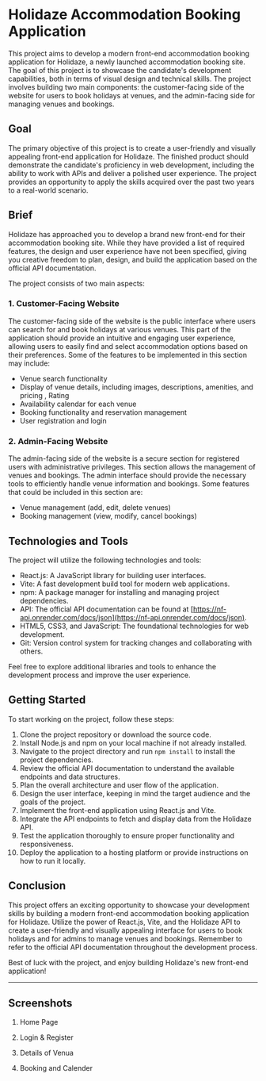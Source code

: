 # Holidaze Accommodation Booking Application

This project aims to develop a modern front-end accommodation booking application for Holidaze, a newly launched accommodation booking site. The goal of this project is to showcase the candidate's development capabilities, both in terms of visual design and technical skills. The project involves building two main components: the customer-facing side of the website for users to book holidays at venues, and the admin-facing side for managing venues and bookings.

## Goal

The primary objective of this project is to create a user-friendly and visually appealing front-end application for Holidaze. The finished product should demonstrate the candidate's proficiency in web development, including the ability to work with APIs and deliver a polished user experience. The project provides an opportunity to apply the skills acquired over the past two years to a real-world scenario.

## Brief

Holidaze has approached you to develop a brand new front-end for their accommodation booking site. While they have provided a list of required features, the design and user experience have not been specified, giving you creative freedom to plan, design, and build the application based on the official API documentation.

The project consists of two main aspects:

### 1. Customer-Facing Website

The customer-facing side of the website is the public interface where users can search for and book holidays at various venues. This part of the application should provide an intuitive and engaging user experience, allowing users to easily find and select accommodation options based on their preferences. Some of the features to be implemented in this section may include:

- Venue search functionality
- Display of venue details, including images, descriptions, amenities, and pricing , Rating
- Availability calendar for each venue
- Booking functionality and reservation management
- User registration and login

### 2. Admin-Facing Website

The admin-facing side of the website is a secure section for registered users with administrative privileges. This section allows the management of venues and bookings. The admin interface should provide the necessary tools to efficiently handle venue information and bookings. Some features that could be included in this section are:

- Venue management (add, edit, delete venues)
- Booking management (view, modify, cancel bookings)


## Technologies and Tools

The project will utilize the following technologies and tools:

- React.js: A JavaScript library for building user interfaces.
- Vite: A fast development build tool for modern web applications.
- npm: A package manager for installing and managing project dependencies.
- API: The official API documentation can be found at [https://nf-api.onrender.com/docs/json](https://nf-api.onrender.com/docs/json).
- HTML5, CSS3, and JavaScript: The foundational technologies for web development.
- Git: Version control system for tracking changes and collaborating with others.

Feel free to explore additional libraries and tools to enhance the development process and improve the user experience.

## Getting Started

To start working on the project, follow these steps:

1. Clone the project repository or download the source code.
2. Install Node.js and npm on your local machine if not already installed.
3. Navigate to the project directory and run `npm install` to install the project dependencies.
4. Review the official API documentation to understand the available endpoints and data structures.
5. Plan the overall architecture and user flow of the application.
6. Design the user interface, keeping in mind the target audience and the goals of the project.
7. Implement the front-end application using React.js and Vite.
8. Integrate the API endpoints to fetch and display data from the Holidaze API.
9. Test the application thoroughly to ensure proper functionality and responsiveness.
10. Deploy the application to a hosting platform or provide instructions on how to run it locally.

## Conclusion

This project offers an exciting opportunity to showcase your development skills by building a modern front-end accommodation booking application for Holidaze. Utilize the power of React.js, Vite, and the Holidaze API to create a user-friendly and visually appealing interface for users to book holidays and for admins to manage venues and bookings. Remember to refer to the official API documentation throughout the development process.

Best of luck with the project, and enjoy building Holidaze's new front-end application!


---
## Screenshots

1. Home Page


2. Login & Register


3. Details of Venua


4. Booking and Calender


   
